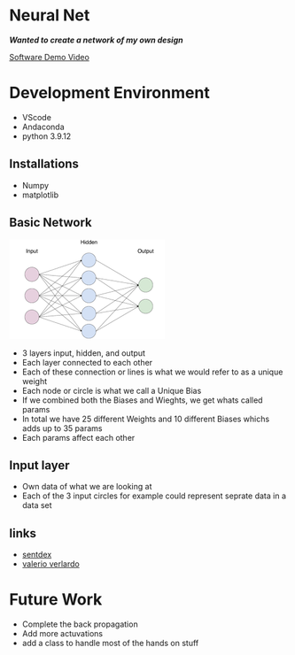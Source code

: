 # Neural Net
***Wanted to create a network of my own design***


[Software Demo Video](https://youtu.be/EQYTeA_eLhE)

# Development Environment

* VScode
* Andaconda
* python 3.9.12


## Installations
* Numpy
* matplotlib

## Basic Network
![Basic Neural Net](images.png)
* 3 layers input, hidden, and output
* Each layer connected to each other
* Each of these connection or lines is what we would refer to as a unique weight
* Each node or circle is what we call a Unique Bias
* If we combined both the Biases and Wieghts, we get whats called params
* In total we have 25 different Weights and 10 different Biases whichs adds up to 35 params
* Each params affect each other

## Input layer
* Own data of what we are looking at
* Each of the 3 input circles for example could represent seprate data in a data set

## links
* [sentdex](https://www.youtube.com/watch?v=txh3TQDwP1g&list=PLQVvvaa0QuDcjD5BAw2DxE6OF2tius3V3&index=9)
* [valerio verlardo](https://www.youtube.com/watch?v=Z97XGNUUx9o&list=PL-wATfeyAMNrtbkCNsLcpoAyBBRJZVlnf&index=8)


# Future Work

* Complete the back propagation
* Add more actuvations
* add a class to handle most of the hands on stuff






